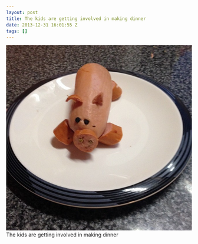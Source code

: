 ```yaml
---
layout: post
title: The kids are getting involved in making dinner
date: 2013-12-31 16:01:55 Z
tags: []
---
```

![](/media/2013/12/71756244804.jpg)
The kids are getting involved in making dinner
